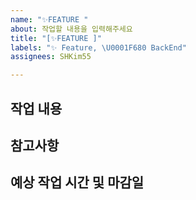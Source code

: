 ```yaml
---
name: "✨FEATURE "
about: 작업할 내용을 입력해주세요
title: "[✨FEATURE ]"
labels: "✨ Feature, \U0001F680 BackEnd"
assignees: SHKim55

---
```


## 작업 내용

## 참고사항

## 예상 작업 시간 및 마감일
